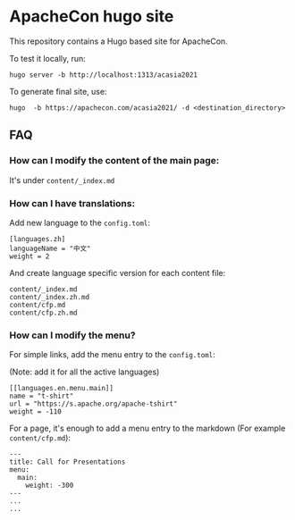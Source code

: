 # ApacheCon hugo site

This repository contains a Hugo based site for ApacheCon.

To test it locally, run:

```
hugo server -b http://localhost:1313/acasia2021
```

To generate final site, use:


```
hugo  -b https://apachecon.com/acasia2021/ -d <destination_directory>
```

## FAQ

### How can I modify the content of the main page:

It's under `content/_index.md`

### How can I have translations:

Add new language to the `config.toml`:

```
[languages.zh]
languageName = "中文"
weight = 2
```

And create language specific version for each content file:

```
content/_index.md
content/_index.zh.md
content/cfp.md
content/cfp.zh.md
```

### How can I modify the menu?

For simple links, add the menu entry to the `config.toml`:

(Note: add it for all the active languages)

```
[[languages.en.menu.main]]
name = "t-shirt"
url = "https://s.apache.org/apache-tshirt"
weight = -110
```

For a page, it's enough to add a menu entry to the markdown (For example `content/cfp.md`):


```
---
title: Call for Presentations
menu:
  main:
    weight: -300
---
...
...
```
